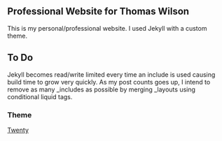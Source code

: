 ## Professional Website for Thomas Wilson
This is my personal/professional website.
I used Jekyll with a custom theme.


## To Do
Jekyll becomes read/write limited every time an include is used causing build time to grow very quickly.
As my post counts goes up, I intend to remove as many \_includes as possible by merging \_layouts using conditional liquid tags.

### Theme
[Twenty](https://html5up.net/twenty)

